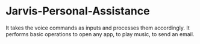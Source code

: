 # Jarvis-Personal-Assistance
It takes the voice commands as inputs and processes them accordingly. It performs basic operations to open any app, to play music, to send an email.
